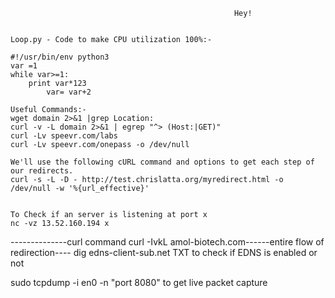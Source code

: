                                                       Hey!


	Loop.py - Code to make CPU utilization 100%:- 

	#!/usr/bin/env python3
	var =1
	while var>=1:
		print var*123
 	        var= var+2

	Useful Commands:-
	wget domain 2>&1 |grep Location:
	curl -v -L domain 2>&1 | egrep "^> (Host:|GET)"
	curl -Lv speevr.com/labs
	curl -Lv speevr.com/onepass -o /dev/null
	
	We'll use the following cURL command and options to get each step of our redirects.
	curl -s -L -D - http://test.chrislatta.org/myredirect.html -o /dev/null -w '%{url_effective}'


	To Check if an server is listening at port x
	nc -vz 13.52.160.194 x



--------------curl command curl -IvkL amol-biotech.com------entire flow of redirection----
		dig  edns-client-sub.net TXT to check if EDNS is enabled or not
		
sudo tcpdump -i en0 -n "port 8080" to get live packet capture
